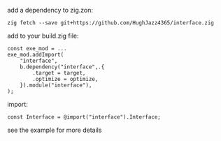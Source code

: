 add a dependency to zig.zon:
```
zig fetch --save git+https://github.com/HughJazz4365/interface.zig
```
add to your build.zig file:
```zig
const exe_mod = ...
exe_mod.addImport(
    "interface",
    b.dependency("interface",.{
        .target = target,
        .optimize = optimize,
    }).module("interface"),
);
```
import:
```zig
const Interface = @import("interface").Interface;
```
see the example for more details
